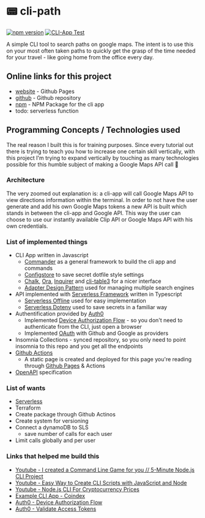 # 📟 cli-path

[![npm version](https://img.shields.io/npm/v/cli-path.svg)](https://www.npmjs.com/package/cli-path)
[![CLI-App Test](https://github.com/iosifv/cli-path/actions/workflows/cli-app-test.yaml/badge.svg)](https://github.com/iosifv/cli-path/actions/workflows/cli-app-test.yaml)

A simple CLI tool to search paths on google maps. The intent is to use this on your most often taken paths to quickly get the grasp of the time needed for your travel - like going home from the office every day.

## Online links for this project

- [website](https://iosifv.github.io/cli-path/) - Github Pages
- [github](https://github.com/iosifv/cli-path) - Github repository
- [npm](https://www.npmjs.com/package/cli-path) - NPM Package for the cli app
- todo: serverless function

## Programming Concepts / Technologies used

The real reason I built this is for training purposes. Since every tutorial out there is trying to teach you how to increase one certain skill vertically, with this project I'm trying to expand vertically by touching as many technologies possible for this humble subject of making a Google Maps API call 🙂

### Architecture

The very zoomed out explanation is: a cli-app will call Google Maps API to view directions information within the terminal. In order to not have the user generate and add his own Google Maps tokens a new API is built which stands in between the cli-app and Google API. This way the user can choose to use our instantly available Clip API or Google Maps API with his own credentials.

### List of implemented things

- CLI App written in Javascript
  - [Commander](https://www.npmjs.com/package/commander) as a general framework to build the cli app and commands
  - [Configstore](https://www.npmjs.com/package/configstore) to save secret dotfile style settings
  - [Chalk](https://www.npmjs.com/package/chalk), [Ora](https://www.npmjs.com/package/ora), [Inquirer](https://www.npmjs.com/package/inquirer) and [cli-table3](https://www.npmjs.com/package/cli-table3) for a nicer interface
  - [Adapter Design Pattern](https://refactoring.guru/design-patterns/adapter) used for managing multiple search engines
- API implemented with [Serverless Framework](https://www.serverless.com/) written in Typescript
  - [Serverless Offline](https://www.serverless.com/plugins/serverless-offline) used for easy implementation
  - [Serverless Dotenv](https://www.serverless.com/plugins/serverless-dotenv-plugin) used to save secrets in a familiar way
- Authentification provided by [Auth0](https://auth0.com/)
  - Implemented [Device Authorization Flow](https://auth0.com/docs/get-started/authentication-and-authorization-flow/call-your-api-using-the-device-authorization-flow) - so you don't need to authenticate from the CLI, just open a browser
  - Implemented [OAuth](https://auth0.com/docs/authenticate/protocols/oauth) with Github and Google as providers
- Insomnia Collections - synced repository, so you only need to point insomnia to this repo and you get all the endpoints
- [Github Actions](https://github.com/features/actions)
  - A static page is created and deployed for this page you're reading through [Github Pages](https://pages.github.com/) & Actions
- [OpenAPI](https://www.openapis.org/) specification

### List of wants

- [Serverless](https://www.serverless.com/plugins/serverless-prune-plugin)
- Terraform
- Create package through Github Actinos
- Create system for versioning
- Connect a dynamoDB to SLS
  - save number of calls for each user
- Limit calls globally and per user

### Links that helped me build this

- [Youtube - I created a Command Line Game for you // 5-Minute Node.js CLI Project](https://www.youtube.com/watch?v=_oHByo8tiEY)
- [Youtube - Easy Way to Create CLI Scripts with JavaScript and Node](https://www.youtube.com/watch?v=dfTpFFZwazI)
- [Youtube - Node.js CLI For Cryptocurrency Prices](https://www.youtube.com/watch?v=-6OAHsde15E)
- [Example CLI App - Coindex](https://github.com/bradtraversy/coindex-cli)
- [Auth0 - Device Authorization Flow](https://auth0.com/docs/get-started/authentication-and-authorization-flow/call-your-api-using-the-device-authorization-flow#call-api)
- [Auth0 - Validate Access Tokens](https://auth0.com/docs/secure/tokens/access-tokens/validate-access-tokens)
